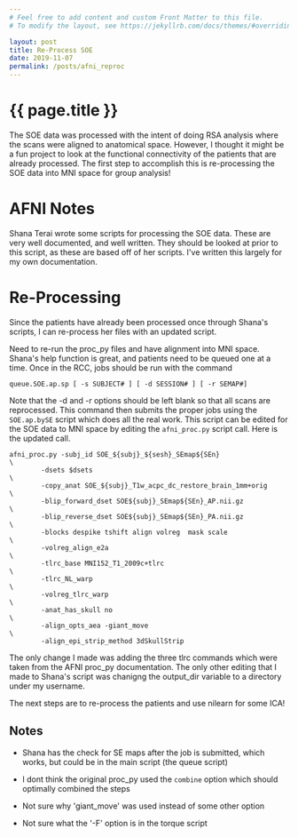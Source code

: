 ```yaml
---
# Feel free to add content and custom Front Matter to this file.
# To modify the layout, see https://jekyllrb.com/docs/themes/#overriding-theme-defaults

layout: post
title: Re-Process SOE
date: 2019-11-07
permalink: /posts/afni_reproc
---
```

# {{ page.title }}
The SOE data was processed with the intent of doing RSA analysis where the scans were aligned to anatomical space. However, I thought it might be a fun project to look at the functional connectivity of the patients that are already processed. The first step to accomplish this is re-processing the SOE data into MNI space for group analysis!

# AFNI Notes
Shana Terai wrote some scripts for processing the SOE data. These are very well documented, and well written. They should be looked at prior to this script, as these are based off of her scripts. I've written this largely for my own documentation.

# Re-Processing
Since the patients have already been processed once through Shana's scripts, I can re-process her files with an updated script.

Need to re-run the proc_py files and have alignment into MNI space. Shana's help function is great, and patients need to be queued one at a time. Once in the RCC, jobs should be run with the command
```
queue.SOE.ap.sp [ -s SUBJECT# ] [ -d SESSION# ] [ -r SEMAP#]
```
Note that the -d and -r options should be left blank so that all scans are reprocessed. This command then submits the proper jobs using the `SOE.ap.bySE` script which does all the real work. This script can be edited for the SOE data to MNI space by editing the `afni_proc.py` script call. 
Here is the updated call.

```
afni_proc.py -subj_id SOE_${subj}_${sesh}_SEmap${SEn}                   \
        -dsets $dsets                                                   \
        -copy_anat SOE_${subj}_T1w_acpc_dc_restore_brain_1mm+orig       \
        -blip_forward_dset SOE${subj}_SEmap${SEn}_AP.nii.gz             \
        -blip_reverse_dset SOE${subj}_SEmap${SEn}_PA.nii.gz             \
        -blocks despike tshift align volreg  mask scale                 \
        -volreg_align_e2a                                               \
        -tlrc_base MNI152_T1_2009c+tlrc                                 \
        -tlrc_NL_warp                                                   \
        -volreg_tlrc_warp                                               \
        -anat_has_skull no                                              \
        -align_opts_aea -giant_move                                     \
        -align_epi_strip_method 3dSkullStrip
```
The only change I made was adding the three tlrc commands which were taken from the AFNI proc_py documentation. The only other editing that I made to Shana's script was chanigng the output_dir variable to a directory under my username.

The next steps are to re-process the patients and use nilearn for some ICA!


## Notes
* Shana has the check for SE maps after the job is submitted, which works, but could be in the main script (the queue script)

* I dont think the original proc_py used the `combine` option which should optimally combined the steps
  
* Not sure why 'giant_move' was used instead of some other option

* Not sure what the '-F' option is in the torque script
  

